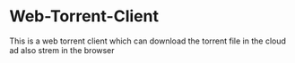# Web-Torrent-Client
This is a web torrent client which can download the torrent file in the cloud ad also strem in the browser
